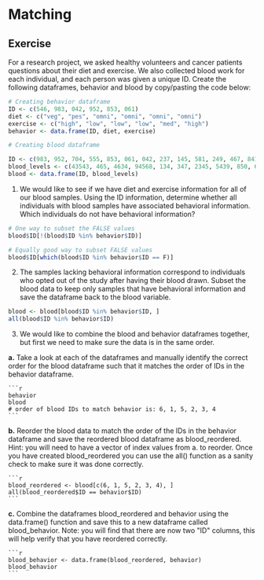 # Matching
## Exercise
For a research project, we asked healthy volunteers and cancer patients questions about their diet and exercise. We also collected blood work for each individual, and each person was given a unique ID. Create the following dataframes, behavior and blood by copy/pasting the code below:

```r
# Creating behavior dataframe
ID <- c(546, 983, 042, 952, 853, 061)
diet <- c("veg", "pes", "omni", "omni", "omni", "omni")
exercise <- c("high", "low", "low", "low", "med", "high")
behavior <- data.frame(ID, diet, exercise)

# Creating blood dataframe

ID <- c(983, 952, 704, 555, 853, 061, 042, 237, 145, 581, 249, 467, 841, 546)
blood_levels <- c(43543, 465, 4634, 94568, 134, 347, 2345, 5439, 850, 6840, 5483, 66452, 54371, 1347)
blood <- data.frame(ID, blood_levels)
```
1. We would like to see if we have diet and exercise information for all of our blood samples. Using the ID information, determine whether all individuals with blood samples have associated behavioral information. Which individuals do not have behavioral information?

  ```r
  # One way to subset the FALSE values
  blood$ID[!(blood$ID %in% behavior$ID)]

  # Equally good way to subset FALSE values
  blood$ID[which(blood$ID %in% behavior$ID == F)]
  ```

2. The samples lacking behavioral information correspond to individuals who opted out of the study after having their blood drawn. Subset the blood data to keep only samples that have behavioral information and save the dataframe back to the blood variable.

  ```r
  blood <- blood[blood$ID %in% behavior$ID, ]
  all(blood$ID %in% behavior$ID)
  ```

3. We would like to combine the blood and behavior dataframes together, but first we need to make sure the data is in the same order.

  **a.** Take a look at each of the dataframes and manually identify the correct order for the blood dataframe such that it matches the order of IDs in the behavior dataframe.

    ```r
    behavior
    blood
    # order of blood IDs to match behavior is: 6, 1, 5, 2, 3, 4
    ```

  **b.** Reorder the blood data to match the order of the IDs in the behavior dataframe and save the reordered blood dataframe as blood_reordered. Hint: you will need to have a vector of index values from a. to reorder. Once you have created blood_reordered you can use the all() function as a sanity check to make sure it was done correctly.

    ```r
    blood_reordered <- blood[c(6, 1, 5, 2, 3, 4), ]
    all(blood_reordered$ID == behavior$ID)
    ```
  **c.** Combine the dataframes blood_reordered and behavior using the data.frame() function and save this to a new dataframe called blood_behavior. Note: you will find that there are now two "ID" columns, this will help verify that you have reordered correctly.

    ```r
    blood_behavior <- data.frame(blood_reordered, behavior)
    blood_behavior
    ```
